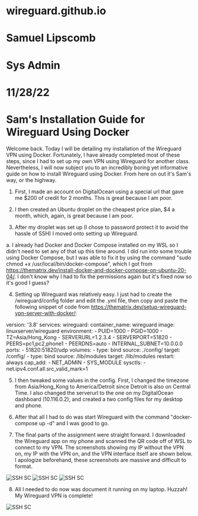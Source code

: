 # wireguard.github.io
# Samuel Lipscomb
# Sys Admin
# 11/28/22
# Sam's Installation Guide for Wireguard Using Docker

Welcome back. Today I will be detailing my installation of the Wireguard VPN using Docker. Fortunately, I have already completed most of these steps, since I had to set up my own VPN using Wireguard for another class. Nevertheless, I will now subject you to an incredibly boring yet informative guide on how to install Wireguard using Docker. From here on out it's Sam's way, or the highway.

1. First, I made an account on DigitalOcean using a special url that gave me $200 of credit for 2 months. This is great because I am poor.

2. I then created an Ubuntu droplet on the cheapest price plan, $4 a month, which, again, is great because I am poor.

3. After my droplet was set up (I chose to password protect it to avoid the hassle of SSH) I moved onto setting up Wireguard.
  
  a. I already had Docker and Docker Compose installed on my WSL so I didn't need to set any of that up this time around. I did run into some trouble using Docker Compose, but I was able to fix it by using the command "sudo chmod +x /usr/local/bin/docker-compose", which I got from https://thematrix.dev/install-docker-and-docker-compose-on-ubuntu-20-04/. I don't know why I had to fix the permissions again but it's fixed now so it's good I guess?
  
4. Setting up Wireguard was relatively easy. I just had to create the /wireguard/config folder and edit the .yml file, then copy and paste the following snippet of code from https://thematrix.dev/setup-wireguard-vpn-server-with-docker/:
  
version: '3.8'
services:
  wireguard:
    container_name: wireguard
    image: linuxserver/wireguard
    environment:
      - PUID=1000
      - PGID=1000
      - TZ=Asia/Hong_Kong
      - SERVERURL=1.2.3.4
      - SERVERPORT=51820
      - PEERS=pc1,pc2,phone1
      - PEERDNS=auto
      - INTERNAL_SUBNET=10.0.0.0
    ports:
      - 51820:51820/udp
    volumes:
      - type: bind
        source: ./config/
        target: /config/
      - type: bind
        source: /lib/modules
        target: /lib/modules
    restart: always
    cap_add:
      - NET_ADMIN
      - SYS_MODULE
    sysctls:
      - net.ipv4.conf.all.src_valid_mark=1

5. I then tweaked some values in the config. First, I changed the timezone from Asia/Hong_Kong to America/Detroit since Detroit is also on Central Time. I also changed the serverurl to the one on my DigitalOcean dashboard (10.116.0.2), and created a two config files for my desktop and phone.

6. After that all I had to do was start Wireguard with the command "docker-compose up -d" and I was good to go.

7. The final parts of the assignment were straight forward. I downloaded the Wireguard app on my phone and scanned the QR code off of WSL to connect to my VPN. The screenshots showing my IP without the VPN on, my IP with the VPN on, and the VPN interface itself are shown below. I apologize beforehand, these screenshots are massive and difficult to format.

![SSH SC](docs/assets/wireguard_no_vpn.jpg)
![SSH SC](docs/assets/wireguard_with_vpn.jpg)
![SSH SC](docs/assets/wireguard_phone_interface.jpg)

8. All I needed to do now was document it running on my laptop. Huzzah! My Wireguard VPN is complete!

![SSH SC](docs/assets/wireguard_laptop.png)
